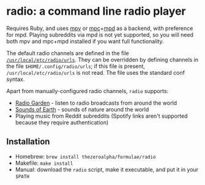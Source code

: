 # radio: a command line radio player

Requires Ruby, and uses [mpv](https://mpv.io) or [mpc](https://www.musicpd.org/clients/mpc/)+[mpd](https://www.musicpd.org/) as a backend, with preference for mpd.
Playing subreddits via mpd is not yet supported, so you will need both mpv and mpc+mpd installed if you want full functionality.

The default radio channels are defined in the file [`/usr/local/etc/radio/urls`](./urls).
They can be overridden by defining channels in the file `$HOME/.config/radio/urls`; if this file is present, `/usr/local/etc/radio/urls` is not read.
The file uses the standard conf syntax.

Apart from manually-configured radio channels, `radio` supports:

* [Radio Garden](http://radio.garden/) - listen to radio broadcasts from around the world
* [Sounds of Earth](https://soundsofearth.eco/) - sounds of nature around the world
* Playing music from Reddit subreddits (Spotify links aren't supported because they require authentication)

## Installation
* Homebrew: `brew install thezeroalpha/formulae/radio`
* Makefile: `make install`
* Manual: download the `radio` script, make it executable, and put it in your `$PATH`
